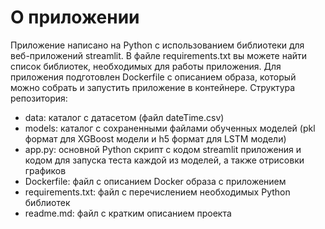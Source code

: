 # О приложении

Приложение написано на Python с использованием библиотеки для веб-приложений streamlit. В файле requirements.txt вы можете найти список библиотек, необходимых для работы приложения. Для приложения подготовлен Dockerfile с описанием образа, который можно собрать и запустить приложение в контейнере.
Структура репозитория:
- data: каталог с датасетом (файл dateTime.csv) 
- models: каталог с сохраненными файлами обученных моделей (pkl формат для XGBoost модели и h5 формат для LSTM модели)
- app.py: основной Python скрипт с кодом streamlit приложения и кодом для запуска теста каждой из моделей, а также отрисовки графиков
- Dockerfile: файл с описанием Docker образа с приложением
- requirements.txt: файл с перечислением необходимых Python библиотек
- readme.md: файл с кратким описанием проекта